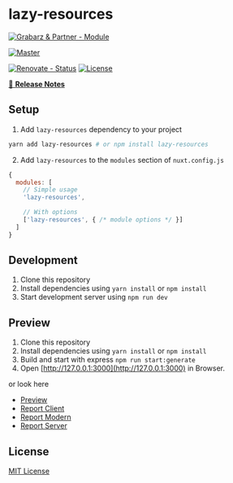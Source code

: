 # lazy-resources

[![Grabarz & Partner - Module][grabarz-partner-module-src]][grabarz-partner-href] 

[![Master][github-workflow-master-src]][github-workflow-master-href]

[![Renovate - Status][renovate-status-src]][renovate-status-href]
[![License][license-src]][license-href]

> 

[📖 **Release Notes**](./CHANGELOG.md)

## Setup

1. Add `lazy-resources` dependency to your project

```bash
yarn add lazy-resources # or npm install lazy-resources
```

2. Add `lazy-resources` to the `modules` section of `nuxt.config.js`

```js
{
  modules: [
    // Simple usage
    'lazy-resources',

    // With options
    ['lazy-resources', { /* module options */ }]
  ]
}
```

## Development

1. Clone this repository
2. Install dependencies using `yarn install` or `npm install`
3. Start development server using `npm run dev`

## Preview

1. Clone this repository
2. Install dependencies using `yarn install` or `npm install`
3. Build and start with express `npm run start:generate`
4. Open [http://127.0.0.1:3000](http://127.0.0.1:3000) in Browser.

or look here

- [Preview](https://grabarzundpartner.github.io/lazy-resources/)
- [Report Client](https://grabarzundpartner.github.io/lazy-resources/reports/client.html)
- [Report Modern](https://grabarzundpartner.github.io/lazy-resources/reports/modern.html)
- [Report Server](https://grabarzundpartner.github.io/lazy-resources/reports/server.html)

## License

[MIT License](./LICENSE)

<!-- Badges -->

[grabarz-partner-module-src]: <https://img.shields.io/badge/Grabarz%20&%20Partner-Module-d19700>
[grabarz-partner-href]: <https://grabarzundpartner.de>

[renovate-status-src]: <https://img.shields.io/badge/renovate-enabled-brightgreen>
[renovate-status-href]: <https://renovate.whitesourcesoftware.com/>

[github-workflow-master-src]: <https://github.com/GrabarzUndPartner/lazy-resources/workflows/Master/badge.svg?branch=master>
[github-workflow-master-href]: <https://github.com/GrabarzUndPartner/lazy-resources/actions?query=workflow%3AMaster>

[license-src]: https://img.shields.io/npm/l/lazy-resources.svg?style=flat-square
[license-href]: https://npmjs.com/package/lazy-resources
